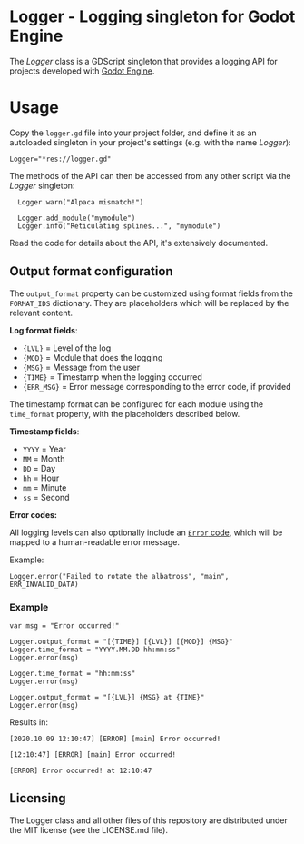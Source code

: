Logger - Logging singleton for Godot Engine
===========================================

The *Logger* class is a GDScript singleton that provides a logging API for
projects developed with [Godot Engine](https://godotengine.org).

# Usage

Copy the `logger.gd` file into your project folder, and define it as an autoloaded
singleton in your project's settings (e.g. with the name *Logger*):
```
Logger="*res://logger.gd"
```

The methods of the API can then be accessed from any other script via the *Logger*
singleton:
```
  Logger.warn("Alpaca mismatch!")

  Logger.add_module("mymodule")
  Logger.info("Reticulating splines...", "mymodule")
```

Read the code for details about the API, it's extensively documented.

## Output format configuration

The `output_format` property can be customized using format fields from the
`FORMAT_IDS` dictionary. They are placeholders which will be replaced by the
relevant content.

**Log format fields**:

* `{LVL}`     = Level of the log
* `{MOD}`     = Module that does the logging
* `{MSG}`     = Message from the user
* `{TIME}`    = Timestamp when the logging occurred
* `{ERR_MSG}` = Error message corresponding to the error code, if provided

The timestamp format can be configured for each module using the `time_format`
property, with the placeholders described below.

**Timestamp fields**:

* `YYYY` = Year
* `MM` = Month
* `DD` = Day
* `hh` = Hour
* `mm` = Minute
* `ss` = Second

**Error codes:**

All logging levels can also optionally include an
[`Error` code](https://docs.godotengine.org/en/stable/classes/class_@globalscope.html?#enum-globalscope-error),
which will be mapped to a human-readable error message.

Example:
```
Logger.error("Failed to rotate the albatross", "main", ERR_INVALID_DATA)
```

### Example

```gdscript
var msg = "Error occurred!"

Logger.output_format = "[{TIME}] [{LVL}] [{MOD}] {MSG}"
Logger.time_format = "YYYY.MM.DD hh:mm:ss"
Logger.error(msg)

Logger.time_format = "hh:mm:ss"
Logger.error(msg)

Logger.output_format = "[{LVL}] {MSG} at {TIME}"
Logger.error(msg)
```

Results in:
```
[2020.10.09 12:10:47] [ERROR] [main] Error occurred!

[12:10:47] [ERROR] [main] Error occurred!

[ERROR] Error occurred! at 12:10:47
```

## Licensing

The Logger class and all other files of this repository are distributed under the
MIT license (see the LICENSE.md file).
